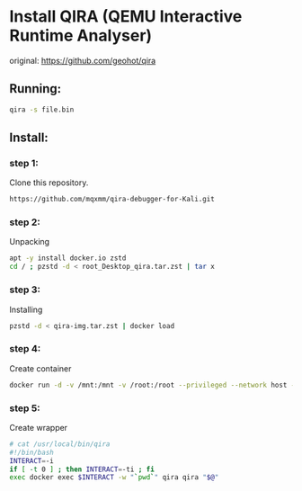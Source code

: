 # Install QIRA (QEMU Interactive Runtime Analyser)
original: https://github.com/geohot/qira

## Running:
```bash
qira -s file.bin
```

## Install:
### step 1:
Clone this repository.

```bash
https://github.com/mqxmm/qira-debugger-for-Kali.git
```

### step 2:

Unpacking 

```bash
apt -y install docker.io zstd
cd / ; pzstd -d < root_Desktop_qira.tar.zst | tar x
```

### step 3:

Installing

```bash
pzstd -d < qira-img.tar.zst | docker load
```

### step 4:

Create container

```bash
docker run -d -v /mnt:/mnt -v /root:/root --privileged --network host --pid host --restart always --name qira qira-img sleep infinity
```

### step 5:

Create wrapper

```bash
# cat /usr/local/bin/qira 
#!/bin/bash
INTERACT=-i
if [ -t 0 ] ; then INTERACT=-ti ; fi
exec docker exec $INTERACT -w "`pwd`" qira qira "$@"
```
